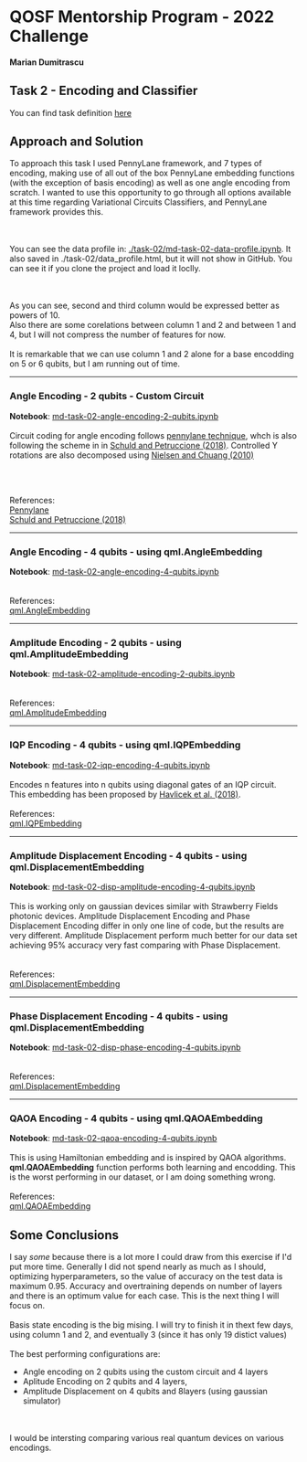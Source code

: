 # QOSF Mentorship Program - 2022 Challenge
#### Marian Dumitrascu

## Task 2 - Encoding and Classifier

You can find task definition [here](https://github.com/mariandumitrascu/qosf-challenge-2022-md/blob/main/Cohort%205%20Screening%20Tasks.pdf)

## Approach and Solution


To approach this task I used PennyLane framework, and 7 types of encoding, making use of all out of the box PennyLane embedding functions (with the exception of basis encoding) as well as one angle encoding from scratch. I wanted to use this opportunity to go through all options available at this time regarding Variational Circuits Classifiers, and PennyLane framework provides this.

<br><br>
You can see the data profile in: [./task-02/md-task-02-data-profile.ipynb](./task-02/md-task-02-data-profile.ipynb). It also saved in ./task-02/data_profile.html, but it will not show in GitHub. You can see it if you clone the project and load it loclly.

<br>
<br>
As you can see, second and third column would be expressed better as powers of 10. <br>
Also there are some corelations between column 1 and 2 and between 1 and 4, but I will not compress the number of features for now.<br>
<br>
It is remarkable that we can use column 1 and 2 alone for a base encodding on 5 or 6 qubits, but I am running out of time.<br>




***
<!-- ### [Angle Encoding - 2 qubits - Custom Circuit](https://github.com/mariandumitrascu/qosf-challenge-2022-md/blob/main/task-02/md-task-02-angle-encoding-2-qubits.ipynb) -->
### Angle Encoding - 2 qubits - Custom Circuit

__Notebook__: [md-task-02-angle-encoding-2-qubits.ipynb](https://github.com/mariandumitrascu/qosf-challenge-2022-md/blob/main/task-02/md-task-02-angle-encoding-2-qubits.ipynb)
<br>
<br>
Circuit coding for angle encoding follows [pennylane technique](https://pennylane.ai/qml/demos/tutorial_variational_classifier.html), whch is also following the scheme in in [Schuld and Petruccione (2018)](https://link.springer.com/book/10.1007/978-3-319-96424-9). Controlled Y rotations are also decomposed using [Nielsen and Chuang (2010)](http://www.michaelnielsen.org/qcqi/)

<br>
<br>

References:
<br>
[Pennylane](https://pennylane.ai/qml/demos/tutorial_variational_classifier.html)<br>
[Schuld and Petruccione (2018)](https://link.springer.com/book/10.1007/978-3-319-96424-9)


***
### Angle Encoding - 4 qubits - using qml.AngleEmbedding
__Notebook__: [md-task-02-angle-encoding-4-qubits.ipynb](https://github.com/mariandumitrascu/qosf-challenge-2022-md/blob/main/task-02/md-task-02-angle-encoding-4-qubits.ipynb)
<br>
<br>
<br>
References:
<br>
[qml.AngleEmbedding](https://pennylane.readthedocs.io/en/stable/code/api/pennylane.AngleEmbedding.html)


***
### Amplitude Encoding - 2 qubits - using qml.AmplitudeEmbedding

__Notebook__: [md-task-02-amplitude-encoding-2-qubits.ipynb](https://github.com/mariandumitrascu/qosf-challenge-2022-md/blob/main/task-02/md-task-02-amplitude-encoding-2-qubits.ipynb)
<br>
<br>
<br>
References:
<br>
[qml.AmplitudeEmbedding](https://pennylane.readthedocs.io/en/stable/code/api/pennylane.AmplitudeEmbedding.html)

***
<!-- ### [IQP Encoding - 4 qubits - using qml.IQPEmbedding](https://github.com/mariandumitrascu/qosf-challenge-2022-md/blob/main/task-02/md-task-02-iqp-encoding-4-qubits.ipynb) -->
### IQP Encoding - 4 qubits - using qml.IQPEmbedding

__Notebook__: [md-task-02-iqp-encoding-4-qubits.ipynb](https://github.com/mariandumitrascu/qosf-challenge-2022-md/blob/main/task-02/md-task-02-iqp-encoding-4-qubits.ipynb)
<br>
<br>
Encodes n features into n qubits using diagonal gates of an IQP circuit.
<br>
This embedding has been proposed by [Havlicek et al. (2018)](https://arxiv.org/pdf/1804.11326.pdf).
<br><br>
References:
<br>
[qml.IQPEmbedding](https://pennylane.readthedocs.io/en/stable/code/api/pennylane.IQPEmbedding.html)


***
<!-- ### [Amplitude Displacement Encoding - 4 qubits - using qml.DisplacementEmbedding](https://github.com/mariandumitrascu/qosf-challenge-2022-md/blob/main/task-02/md-task-02-disp-amplitude-encoding-4-qubits.ipynb) -->
### Amplitude Displacement Encoding - 4 qubits - using qml.DisplacementEmbedding
__Notebook__: [md-task-02-disp-amplitude-encoding-4-qubits.ipynb](https://github.com/mariandumitrascu/qosf-challenge-2022-md/blob/main/task-02/md-task-02-disp-amplitude-encoding-4-qubits.ipynb)
<br>
<br>
This is working only on gaussian devices similar with Strawberry Fields photonic devices. Amplitude Displacement Encoding and Phase Displacement Encoding differ in only one line of code, but the results are very different. Amplitude Displacement perform much better for our data set achieving 95% accuracy very fast comparing with Phase Displacement. 
<br>
<br>
<br>
References:
<br>
[qml.DisplacementEmbedding](https://pennylane.readthedocs.io/en/stable/code/api/pennylane.DisplacementEmbedding.html)


***
<!-- ### [Phase Displacement Encoding - 4 qubits - using qml.DisplacementEmbedding](https://github.com/mariandumitrascu/qosf-challenge-2022-md/blob/main/task-02/md-task-02-disp-phase-encoding-4-qubits.ipynb) -->
### Phase Displacement Encoding - 4 qubits - using qml.DisplacementEmbedding

__Notebook__: [md-task-02-disp-phase-encoding-4-qubits.ipynb](https://github.com/mariandumitrascu/qosf-challenge-2022-md/blob/main/task-02/md-task-02-disp-phase-encoding-4-qubits.ipynb)
<br>
<br>
<br>
References:
<br>
[qml.DisplacementEmbedding](https://pennylane.readthedocs.io/en/stable/code/api/pennylane.DisplacementEmbedding.html)


***
<!-- ### [QAOA Encoding - 4 qubits - using qml.QAOAEmbedding](https://github.com/mariandumitrascu/qosf-challenge-2022-md/blob/main/task-02/md-task-02-qaoa-encoding-4-qubits.ipynb) -->
### QAOA Encoding - 4 qubits - using qml.QAOAEmbedding

__Notebook__: [md-task-02-qaoa-encoding-4-qubits.ipynb](https://github.com/mariandumitrascu/qosf-challenge-2022-md/blob/main/task-02/md-task-02-qaoa-encoding-4-qubits.ipynb)
<br>
<br>
This is using Hamiltonian embedding and is inspired by QAOA algorithms. **qml.QAOAEmbedding** function performs both learning and encodding. This is the worst performing in our dataset, or I am doing something wrong.
<br>
<br>
References:
<br>
[qml.QAOAEmbedding](https://pennylane.readthedocs.io/en/stable/code/api/pennylane.QAOAEmbedding.html)


## Some Conclusions

I say _some_ because there is a lot more I could draw from this exercise if I'd put more time. Generally I did not spend nearly as much as I should, optimizing hyperparameters, so the value of accuracy on the test data is maximum 0.95. Accuracy and overtraining depends on number of layers and there is an optimum value for each case. This is the next thing I will focus on.
<br>
<br>
Basis state encoding is the big mising. I will try to finish it in thext few days, using column 1 and 2, and eventually 3 (since it has only 19 distict values)
<br>
<br> The best performing configurations are:
* Angle encoding on 2 qubits using the custom circuit and 4 layers
* Aplitude Encoding on 2 qubits and 4 layers, 
* Amplitude Displacement on 4 qubits and  8layers (using gaussian simulator)


<br><br>
I would be intersting comparing various real quantum devices on various encodings.



